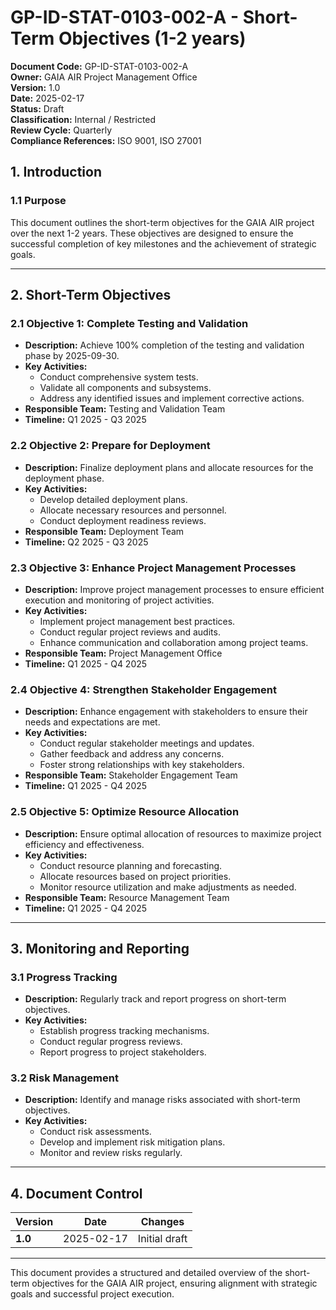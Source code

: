 # GP-ID-STAT-0103-002-A - Short-Term Objectives (1-2 years)

**Document Code:** GP-ID-STAT-0103-002-A  
**Owner:** GAIA AIR Project Management Office  
**Version:** 1.0  
**Date:** 2025-02-17  
**Status:** Draft  
**Classification:** Internal / Restricted  
**Review Cycle:** Quarterly  
**Compliance References:** ISO 9001, ISO 27001  

## 1. Introduction

### 1.1 Purpose
This document outlines the short-term objectives for the GAIA AIR project over the next 1-2 years. These objectives are designed to ensure the successful completion of key milestones and the achievement of strategic goals.

---

## 2. Short-Term Objectives

### 2.1 Objective 1: Complete Testing and Validation
- **Description:** Achieve 100% completion of the testing and validation phase by 2025-09-30.
- **Key Activities:**
  - Conduct comprehensive system tests.
  - Validate all components and subsystems.
  - Address any identified issues and implement corrective actions.
- **Responsible Team:** Testing and Validation Team
- **Timeline:** Q1 2025 - Q3 2025

### 2.2 Objective 2: Prepare for Deployment
- **Description:** Finalize deployment plans and allocate resources for the deployment phase.
- **Key Activities:**
  - Develop detailed deployment plans.
  - Allocate necessary resources and personnel.
  - Conduct deployment readiness reviews.
- **Responsible Team:** Deployment Team
- **Timeline:** Q2 2025 - Q3 2025

### 2.3 Objective 3: Enhance Project Management Processes
- **Description:** Improve project management processes to ensure efficient execution and monitoring of project activities.
- **Key Activities:**
  - Implement project management best practices.
  - Conduct regular project reviews and audits.
  - Enhance communication and collaboration among project teams.
- **Responsible Team:** Project Management Office
- **Timeline:** Q1 2025 - Q4 2025

### 2.4 Objective 4: Strengthen Stakeholder Engagement
- **Description:** Enhance engagement with stakeholders to ensure their needs and expectations are met.
- **Key Activities:**
  - Conduct regular stakeholder meetings and updates.
  - Gather feedback and address any concerns.
  - Foster strong relationships with key stakeholders.
- **Responsible Team:** Stakeholder Engagement Team
- **Timeline:** Q1 2025 - Q4 2025

### 2.5 Objective 5: Optimize Resource Allocation
- **Description:** Ensure optimal allocation of resources to maximize project efficiency and effectiveness.
- **Key Activities:**
  - Conduct resource planning and forecasting.
  - Allocate resources based on project priorities.
  - Monitor resource utilization and make adjustments as needed.
- **Responsible Team:** Resource Management Team
- **Timeline:** Q1 2025 - Q4 2025

---

## 3. Monitoring and Reporting

### 3.1 Progress Tracking
- **Description:** Regularly track and report progress on short-term objectives.
- **Key Activities:**
  - Establish progress tracking mechanisms.
  - Conduct regular progress reviews.
  - Report progress to project stakeholders.

### 3.2 Risk Management
- **Description:** Identify and manage risks associated with short-term objectives.
- **Key Activities:**
  - Conduct risk assessments.
  - Develop and implement risk mitigation plans.
  - Monitor and review risks regularly.

---

## 4. Document Control

| **Version** | **Date** | **Changes** |
|------------|---------|------------|
| **1.0**    | 2025-02-17 | Initial draft |

---

This document provides a structured and detailed overview of the short-term objectives for the GAIA AIR project, ensuring alignment with strategic goals and successful project execution.
